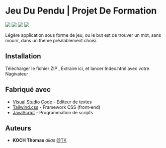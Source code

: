 # Jeu Du Pendu | Projet De Formation

<img src="https://img.shields.io/badge/HTML5-E34F26?style=for-the-badge&logo=html5&logoColor=white" /> <img src="https://img.shields.io/badge/CSS3-1572B6?style=for-the-badge&logo=css3&logoColor=white" /> <img src="https://img.shields.io/badge/JavaScript-323330?style=for-the-badge&logo=javascript&logoColor=F7DF1E" />
 <img src="https://img.shields.io/badge/Tailwind_CSS-38B2AC?style=for-the-badge&logo=tailwind-css&logoColor=white" /> 

Légère application sous forme de jeu, ou le but est de trouver un mot, sans mourir, dans un thème préalablement choisi.

## Installation

Télécharger le fichier ZIP , Extraire ici, et lancer Index.html avec votre Nagivateur

## Fabriqué avec

* [Visual Studio Code](https://code.visualstudio.com/) - Editeur de textes
* [Tailwind.css](https://tailwindcss.com/) - Framework CSS (front-end)
* [JavaScript](https://www.javascript.com/) - Programmation de scripts

## Auteurs

* **KOCH Thomas** _alias_ [@TK](https://github.com/KOCH-Thomas)
